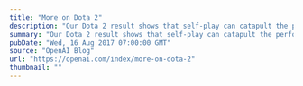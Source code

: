 ```yaml
---
title: "More on Dota 2"
description: "Our Dota 2 result shows that self-play can catapult the performance of machine learning systems from far below human level to superhuman, given sufficient compute. In the span of a month, our system went from barely matching a high-ranked player to beating the top pros and has continued to improve since then. Supervised deep learning systems can only be as good as their training datasets, but in self-play systems, the available data improves automatically as the agent gets better."
summary: "Our Dota 2 result shows that self-play can catapult the performance of machine learning systems from far below human level to superhuman, given sufficient compute. In the span of a month, our system went from barely matching a high-ranked player to beating the top pros and has continued to improve since then. Supervised deep learning systems can only be as good as their training datasets, but in self-play systems, the available data improves automatically as the agent gets better."
pubDate: "Wed, 16 Aug 2017 07:00:00 GMT"
source: "OpenAI Blog"
url: "https://openai.com/index/more-on-dota-2"
thumbnail: ""
---
```


